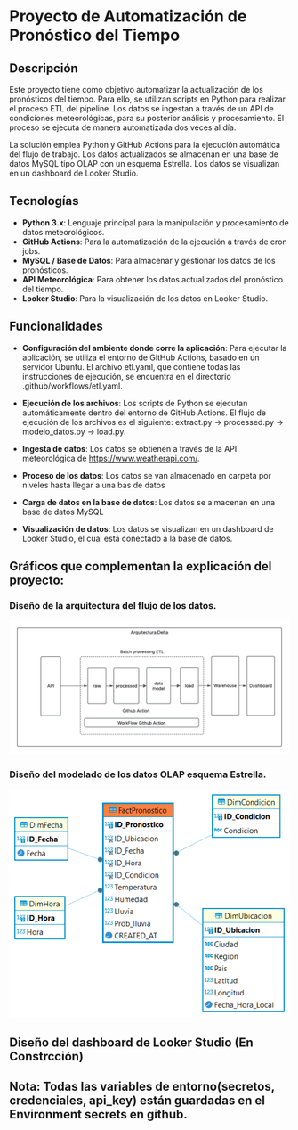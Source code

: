 # Proyecto de Automatización de Pronóstico del Tiempo

## Descripción

Este proyecto tiene como objetivo automatizar la actualización de los pronósticos del tiempo. Para ello, se utilizan scripts en Python para realizar el proceso ETL del pipeline. Los datos se ingestan a través de un API de condiciones meteorológicas, para su posterior análisis y procesamiento. El proceso se ejecuta de manera automatizada dos veces al día.

La solución emplea Python y GitHub Actions para la ejecución automática del flujo de trabajo. Los datos actualizados se almacenan en una base de datos MySQL tipo OLAP con un esquema Estrella. Los datos se visualizan en un dashboard de Looker Studio.


## Tecnologías

- **Python 3.x**: Lenguaje principal para la manipulación y procesamiento de datos meteorológicos.
- **GitHub Actions**: Para la automatización de la ejecución a través de cron jobs.
- **MySQL / Base de Datos**: Para almacenar y gestionar los datos de los pronósticos.
- **API Meteorológica**: Para obtener los datos actualizados del pronóstico del tiempo.
- **Looker Studio**: Para la visualización de los datos en Looker Studio.

## Funcionalidades

- **Configuración del ambiente donde corre la aplicación**: Para ejecutar la aplicación, se utiliza el entorno de GitHub Actions, basado en un servidor Ubuntu. El archivo etl.yaml, que contiene todas las instrucciones de ejecución, se encuentra en el directorio .github/workflows/etl.yaml.

- **Ejecución de los archivos**: Los scripts de Python se ejecutan automáticamente dentro del entorno de GitHub Actions. El flujo de ejecución de los archivos es el siguiente: extract.py → processed.py → modelo_datos.py → load.py.

- **Ingesta de datos**:  Los datos se obtienen a través de la API meteorológica de https://www.weatherapi.com/.

- **Proceso de los datos**: Los datos se van almacenado en carpeta por niveles hasta llegar a una bas de datos

- **Carga de datos en la base de datos**: Los datos se almacenan en una base de datos MySQL

- **Visualización de datos**: Los datos se visualizan en un dashboard de Looker Studio, el cual está conectado a la base de datos.

## Gráficos que complementan la explicación del proyecto:
### Diseño de la arquitectura del flujo de los datos.
![Diseño de la arquitectura del flujo de los datos](imagen/Arq.%20Datos%20ETL.jpeg)

### Diseño del modelado de  los datos OLAP esquema Estrella.
![Diseño del modelado de  los datos OLAP esquema Estrella](imagen/weather-modeling.png)

## Diseño del dashboard de Looker Studio (En Constrcción)

## Nota: Todas las variables de entorno(secretos, credenciales, api_key) están guardadas en el Environment secrets en github.